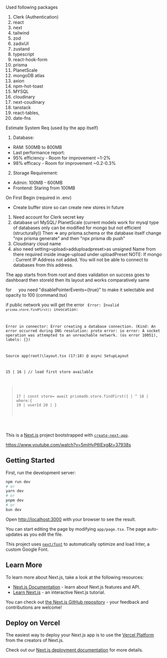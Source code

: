 Used following packages
1. Clerk (Authentication)
2. react
3. next
4. tailwind
5. zod
6. zadixUI
7. zustand
8. typescript
9. react-hook-form
10. prisma
11. PlanetScale
12. mongoDB atlas
13. axion
14. npm-hot-toast
15. MYSQL
16. cloudinary
17. next-coudinary
18. tanstack
19. react-tables,
20. date-fns

Estimate System Req (used by the app itself)
1. Database:
  - RAM: 500MB to 800MB
  - Last performance report: 
   - 95% efficiency 
    - Room for improvement ~1-2% 
   - 98% efficacy
    - Room for improvement ~0.2-0.3%
2. Storage Requirement:
  - Admin: 100MB - 600MB
  - Frontend: Staring from 100MB

On First Begin (required in .env)
- Create buffer store so can create new stores in future
1. Need account for Clerk secret key
2. database url MySQL/ PlanetScale (current models work for mysql type of databases only can be modified for mongo but not efficient (structurally))
  Then => any prisma.schema or the database itself change "npx prisma generate" and then "npx prisma db push"
3. Cloudinary cloud name
4. also need setting>upload>adduploadpreset>as unsigned
   Name from there required inside image-upload under uploadPreset
  NOTE: If mongo : Current IP Address not added. You will not be able to connect to databases from this address.

The app starts from from root and does validation on success goes to dashboard then storeId then its layout
and works comparatively same



for <code> <CommandItem> </code> you need "disablePointerEvents={true}" to make it selectable and opacity to 100 (command.tsx)

if public network you will get the error
<code>
Error: 
Invalid `prisma.store.findFirst()` invocation:



Error in connector: Error creating a database connection. (Kind: An error occurred during DNS resolution: proto error: io error: A socket operation was attempted to an unreachable network. (os error 10051), labels: {})

Source
app\(root)\layout.tsx (17:18) @ async SetupLayout

  15 |
  16 |     // load first store available
> 17 |     const store= await prismadb.store.findFirst({
     |                  ^
  18 |         where:{
  19 |             userId
  20 |         }
  </code>



This is a [Next.js](https://nextjs.org/) project bootstrapped with [`create-next-app`](https://github.com/vercel/next.js/tree/canary/packages/create-next-app).

https://www.youtube.com/watch?v=5miHyP6lExg&t=37938s

## Getting Started

First, run the development server:

```bash
npm run dev
# or
yarn dev
# or
pnpm dev
# or
bun dev
```

Open [http://localhost:3000](http://localhost:3000) with your browser to see the result.

You can start editing the page by modifying `app/page.tsx`. The page auto-updates as you edit the file.

This project uses [`next/font`](https://nextjs.org/docs/basic-features/font-optimization) to automatically optimize and load Inter, a custom Google Font.

## Learn More

To learn more about Next.js, take a look at the following resources:

- [Next.js Documentation](https://nextjs.org/docs) - learn about Next.js features and API.
- [Learn Next.js](https://nextjs.org/learn) - an interactive Next.js tutorial.

You can check out [the Next.js GitHub repository](https://github.com/vercel/next.js/) - your feedback and contributions are welcome!

## Deploy on Vercel

The easiest way to deploy your Next.js app is to use the [Vercel Platform](https://vercel.com/new?utm_medium=default-template&filter=next.js&utm_source=create-next-app&utm_campaign=create-next-app-readme) from the creators of Next.js.

Check out our [Next.js deployment documentation](https://nextjs.org/docs/deployment) for more details.
